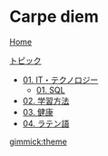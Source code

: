 # Carpe diem

[<i class="fas fa-home"></i> Home](index.md)

[トピック]()

* [01. IT・テクノロジー](./it/index.md)
    + [01. SQL](./it/sql/index.md)
* [02. 学習方法]()
* [03. 健康]()
* [04. ラテン語]()

[gimmick:theme](cosmo)